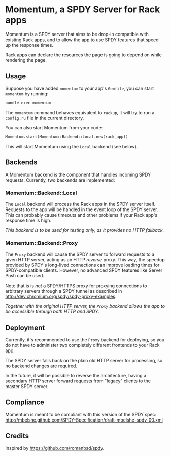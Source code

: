 Momentum, a SPDY Server for Rack apps
=====================================


Momentum is a SPDY server that aims to be drop-in compatible with existing Rack apps,
and to allow the app to use SPDY features that speed up the response times.

Rack apps can declare the resources the page is going to depend on while rendering the page.

Usage
-----

Suppose you have added `momentum` to your app's `Gemfile`, you can start `momentum` by running:

    bundle exec momentum
  
The `momentum` command behaves equivalent to `rackup`, it will try to run a `config.ru` file in the current directory.

You can also start Momentum from your code:

    Momentum.start(Momentum::Backend::Local.new(rack_app))

This will start Momentum using the `Local` backend (see below).


Backends
--------
A Momentum backend is the component that handles incoming SPDY requests.
Currently, two backends are implemented:

### Momentum::Backend::Local
The `Local` backend will process the Rack apps in the SPDY server itself.
Requests to the app will be handled in the event loop of the SPDY server.
This can probably cause timeouts and other problems if your Rack app's response time
is high.

*This backend is to be used for testing only, as it provides no HTTP fallback.*

### Momentum::Backend::Proxy
The `Proxy` backend will cause the SPDY server to forward requests to a given HTTP 
server, acting as an HTTP *reverse* proxy. This way, the speedup provided by SPDY's 
long-lived connections can improve loading times for SPDY-compatible clients.
However, no advanced SPDY features like Server Push can be used.

Note that is is _not_ a SPDY/HTTPS proxy for proxying connections to arbitrary servers
through a SPDY tunnel as described in http://dev.chromium.org/spdy/spdy-proxy-examples.

*Together with the original HTTP server, the `Proxy` backend allows the app to be
accessible through both HTTP and SPDY.*


Deployment
----------
Currently, it's recommended to use the `Proxy` backend for deploying, so you do not have to administer
two completely different frontends to your Rack app.

The SPDY server falls back on the plain old HTTP server for processing, so no backend changes are required.

In the future, it will be possible to reverse the architecture, having a secondary HTTP server
forward requests from "legacy" clients to the master SPDY server.


Compliance
----------
Momentum is meant to be compliant with this version of the SPDY spec:
http://mbelshe.github.com/SPDY-Specification/draft-mbelshe-spdy-00.xml


Credits
-------
Inspired by https://github.com/romanbsd/spdy.
